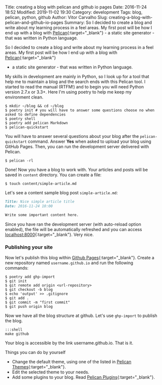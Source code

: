 Title: creating a blog with pelican and github io pages
Date: 2016-11-24 18:52
Modified: 2019-11-02 19:30
Category: development 
Tags: blog, pelican, python, github 
Author: Vitor Carvalho 
Slug: creating-a-blog-with-pelican-and-github-io-pages
Summary: So I decided to create a blog and write about my learning process in a feel areas.  My first post will be how I end up with a blog with [Pelican](http://getpelican.com/){:target="_blank"} - a static site generator - that was written in Python language.


So I decided to create a blog and write about my learning process in a feel areas.
My first post will be how I end up with a blog with [Pelican](http://getpelican.com/){:target="_blank"}
- a static site generator - that was written in Python language.


My skills in development are mainly in Python, so I look up for a tool that help me
to maintain a blog and the search ends with this Pelican tool. I started to read the 
manual (RTFM!) and to begin you will need Python version 2.7.x or 3.3+. Here I'm using poetry
to help me keep my environment clean.

```shell
$ mkdir ~/blog && cd ~/blog
$ poetry init # you will have to answer some questions choose no when asked to define dependencies
$ poetry shell
$ poetry add pelican Markdown 
$ pelican-quickstart 
```

You will have to answer several questions about your blog after the `pelican-quickstart`
command. Answer **Yes** when asked to upload your blog using GitHub Pages.
Then, you can run the development server delivered with Pelican. 

```shell
$ pelican -rl 
```

Done! Now you have a blog to work with. Your articles and posts will be saved in
`content` directory. You can create a file:

```shell
$ touch content/simple-article.md
```

Let's see a content sample blog post `simple-article.md`:

```markdown
Title: Nice simple article title 
Date: 2016-11-24 10:00

Write some important content here. 
```

Since you have ran the development server (with auto-reload option enabled), the file will be 
automatically refreshed and you can access [localhost:8000](http://localhost:8000){:target="_blank"}. 
Very nice.

### Publishing your site

Now let's publish this blog within [Github Pages](https://pages.github.com/){:target="_blank"}.
Create a new repository named `username.github.io` and run the following commands:

```shell
$ poetry add ghp-import
$ git init
$ git remote add origin <url-repository>
$ git checkout -b blog 
$ echo 'output' >> .gitignore
$ git add .
$ git commit -m "first commit"
$ git push origin blog
```

Now we have all the blog structure at github. Let's use `ghp-import` to publish the blog.

    :::shell
    make github

Your blog is accessible by the link username.github.io. That is it.

Things you can do by yourself

* Change the default theme, using one of the listed in 
[Pelican Themes](http://www.pelicanthemes.com/){:target="_blank"}.
* Edit the selected theme to your needs.
* Add some plugins to your blog. Read 
[Pelican Plugins](https://github.com/getpelican/pelican-plugins){:target="_blank"}.

